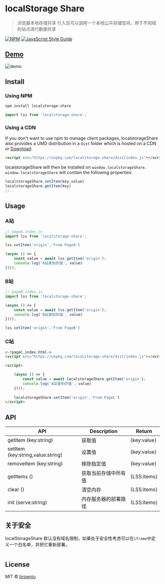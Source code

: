 # localStorage Share
> 浏览器本地存储共享
引入后可以调用一个本地公共存储空间，用于不同域的站点进行数据共享

[![NPM](https://img.shields.io/npm/v/localstorage-share.svg)](https://www.npmjs.com/package/react-autocomplete) [![JavaScript Style Guide](https://img.shields.io/badge/code_style-standard-brightgreen.svg)](https://standardjs.com)

## [Demo](https://github.com/browniu/react-lss-autocomplete)
![demo](./static/demo.gif)

## Install

### Using NPM

```bash
npm install localstorage-share
```
```JavaScript
import lss from 'localstorage-share';
```

### Using a CDN

If you don't want to use npm to manage client packages, localstorageShare also provides a UMD distribution in a `dist` folder which is hosted on a CDN or [Download](https://github.com/browniu/localstorage-share/blob/master/dist/index.js):

```html
<script src="https://unpkg.com/localstorage-share/dist/index.js"></script>
```

localstorageShare will then be installed on `window.localstorageShare`. `window.localstorageShare` will contain the following properties:

```js
localstorageShare.setItem(key,value)
localstorageShare.getItem(key)
//..
```

## Usage

### A站
```JavaScript
// pageA.index.js
import lss from 'localstorage-share';

lss.setItem('origin','From PageA')

(async () => {
    const value = await lss.getItem('origin');
    console.log('A站拿到的值', value)
})();

```

### B站
```JavaScript
// pageB.index.js
import lss from 'localstorage-share';

(async () => {
    const value = await lss.getItem('origin');
    console.log('B站拿到的值', value)
})();

lss.setItem('origin','From PageB')

```

### C站
```html
<-!pageC.index.html->
<script src="https://unpkg.com/localstorage-share/dist/index.js"></script>

<script>

    (async () => {
        const value = await localstorageShare.getItem('origin');
        console.log('A站拿到的值', value)
    })();
    
    localstorageShare.setItem('origin','From PageC')
</script>

```

## API

| API                               | Description          | Return      |
| --------------------------------- | -------------------- | ----------- |
| getItem (key:string)              | 获取值               | {key:value} |
| setItem (key:string,value:string) | 设置值               | {key:value} |
| removeItem (key:string)           | 移除指定值           | {key:value} |
| getItems ()                       | 获取当前存储中所有值 | {LSS:items} |
| clear ()                          | 清空内存             | {LSS:items} |
| init (serve:string)                          | 内存服务器的部署路径             | {LSS:items} |

## 关于安全
localStorageShare 默认没有域名限制，如果处于安全性考虑可以在`iframe`中定义一个白名单，并把它重新部署。
```JavaScript

```

## License
MIT © [browniu](https://github.com/browniu)
